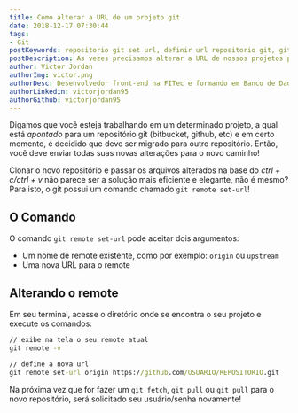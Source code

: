 ```yaml
---
title: Como alterar a URL de um projeto git
date: 2018-12-17 07:30:44
tags:
- Git
postKeywords: repositorio git set url, definir url repositorio git, git url repositorio, alterar url repositorio
postDescription: As vezes precisamos alterar a URL de nossos projetos para outros repositórios no git e podemos fazer isso de uma forma rápida e fácil com o comando que o git nos disponibiliza!
author: Victor Jordan
authorImg: victor.png
authorDesc: Desenvolvedor front-end na FITec e formando em Banco de Dados pela Fatec, apaixonado por usabilidade, performance e UX!
authorLinkedin: victorjordan95
authorGithub: victorjordan95
---
```


Digamos que você esteja trabalhando em um determinado projeto, a qual está *apontado* para um repositório git (bitbucket, github, etc) e em certo momento, é decidido que deve ser migrado para outro repositório. Então, você deve enviar todas suas novas alterações para o novo caminho! 

Clonar o novo repositório e passar os arquivos alterados na base do *ctrl + c/ctrl + v* não parece ser a solução mais eficiente e elegante, não é mesmo? Para isto, o git possui um comando chamado `git remote set-url`!

<!-- more -->

## O Comando

O comando `git remote set-url` pode aceitar dois argumentos:

* Um nome de remote existente, como por exemplo: `origin` ou `upstream`
* Uma nova URL para o remote

## Alterando o remote

Em seu terminal, acesse o diretório onde se encontra o seu projeto e execute os comandos:

```cmd
// exibe na tela o seu remote atual
git remote -v

// define a nova url
git remote set-url origin https://github.com/USUARIO/REPOSITORIO.git
```

Na próxima vez que for fazer um `git fetch`, `git pull` ou `git pull` para o novo repositório, será solicitado seu usuário/senha novamente!
